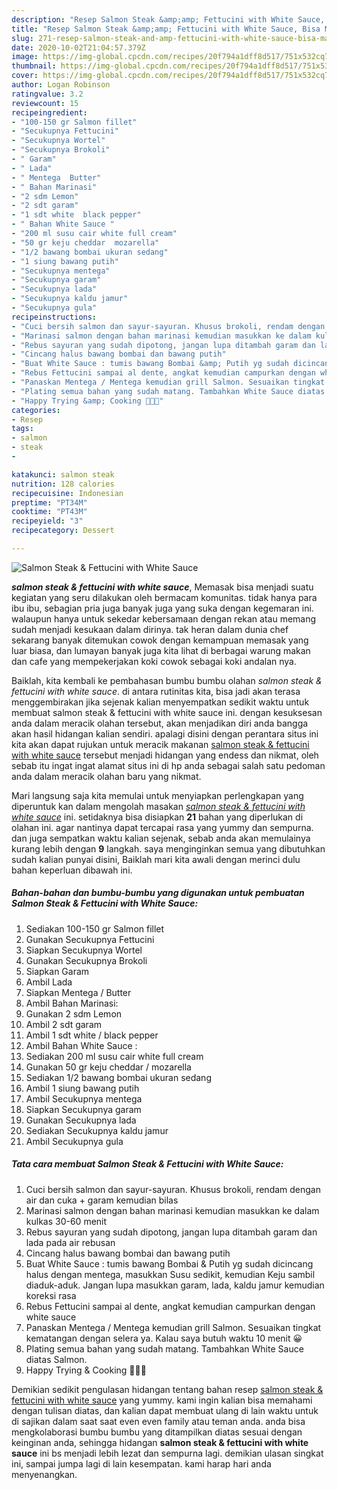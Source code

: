 ```yaml
---
description: "Resep Salmon Steak &amp;amp; Fettucini with White Sauce, Bisa Manjain Lidah"
title: "Resep Salmon Steak &amp;amp; Fettucini with White Sauce, Bisa Manjain Lidah"
slug: 271-resep-salmon-steak-and-amp-fettucini-with-white-sauce-bisa-manjain-lidah
date: 2020-10-02T21:04:57.379Z
image: https://img-global.cpcdn.com/recipes/20f794a1dff8d517/751x532cq70/salmon-steak-fettucini-with-white-sauce-foto-resep-utama.jpg
thumbnail: https://img-global.cpcdn.com/recipes/20f794a1dff8d517/751x532cq70/salmon-steak-fettucini-with-white-sauce-foto-resep-utama.jpg
cover: https://img-global.cpcdn.com/recipes/20f794a1dff8d517/751x532cq70/salmon-steak-fettucini-with-white-sauce-foto-resep-utama.jpg
author: Logan Robinson
ratingvalue: 3.2
reviewcount: 15
recipeingredient:
- "100-150 gr Salmon fillet"
- "Secukupnya Fettucini"
- "Secukupnya Wortel"
- "Secukupnya Brokoli"
- " Garam"
- " Lada"
- " Mentega  Butter"
- " Bahan Marinasi"
- "2 sdm Lemon"
- "2 sdt garam"
- "1 sdt white  black pepper"
- " Bahan White Sauce "
- "200 ml susu cair white full cream"
- "50 gr keju cheddar  mozarella"
- "1/2 bawang bombai ukuran sedang"
- "1 siung bawang putih"
- "Secukupnya mentega"
- "Secukupnya garam"
- "Secukupnya lada"
- "Secukupnya kaldu jamur"
- "Secukupnya gula"
recipeinstructions:
- "Cuci bersih salmon dan sayur-sayuran. Khusus brokoli, rendam dengan air dan cuka + garam kemudian bilas"
- "Marinasi salmon dengan bahan marinasi kemudian masukkan ke dalam kulkas 30-60 menit"
- "Rebus sayuran yang sudah dipotong, jangan lupa ditambah garam dan lada pada air rebusan"
- "Cincang halus bawang bombai dan bawang putih"
- "Buat White Sauce : tumis bawang Bombai &amp; Putih yg sudah dicincang halus dengan mentega, masukkan Susu sedikit, kemudian Keju sambil diaduk-aduk. Jangan lupa masukkan garam, lada, kaldu jamur kemudian koreksi rasa"
- "Rebus Fettucini sampai al dente, angkat kemudian campurkan dengan white sauce"
- "Panaskan Mentega / Mentega kemudian grill Salmon. Sesuaikan tingkat kematangan dengan selera ya. Kalau saya butuh waktu 10 menit 😀"
- "Plating semua bahan yang sudah matang. Tambahkan White Sauce diatas Salmon."
- "Happy Trying &amp; Cooking 👩🏻‍🍳"
categories:
- Resep
tags:
- salmon
- steak
- 

katakunci: salmon steak  
nutrition: 128 calories
recipecuisine: Indonesian
preptime: "PT34M"
cooktime: "PT43M"
recipeyield: "3"
recipecategory: Dessert

---
```



![Salmon Steak &amp; Fettucini with White Sauce](https://img-global.cpcdn.com/recipes/20f794a1dff8d517/751x532cq70/salmon-steak-fettucini-with-white-sauce-foto-resep-utama.jpg)

<b><i>salmon steak &amp; fettucini with white sauce</i></b>, Memasak bisa menjadi suatu kegiatan yang seru dilakukan oleh bermacam komunitas. tidak hanya para ibu ibu, sebagian pria juga banyak juga yang suka dengan kegemaran ini. walaupun hanya untuk sekedar kebersamaan dengan rekan atau memang sudah menjadi kesukaan dalam dirinya. tak heran dalam dunia chef sekarang banyak ditemukan cowok dengan kemampuan memasak yang luar biasa, dan lumayan banyak juga kita lihat di berbagai warung makan dan cafe yang mempekerjakan koki cowok sebagai koki andalan nya.

Baiklah, kita kembali ke pembahasan bumbu bumbu olahan <i>salmon steak &amp; fettucini with white sauce</i>. di antara rutinitas kita, bisa jadi akan terasa menggembirakan jika sejenak kalian menyempatkan sedikit waktu untuk membuat salmon steak &amp; fettucini with white sauce ini. dengan kesuksesan anda dalam meracik olahan tersebut, akan menjadikan diri anda bangga akan hasil hidangan kalian sendiri. apalagi disini dengan perantara situs ini kita akan dapat rujukan untuk meracik makanan <u>salmon steak &amp; fettucini with white sauce</u> tersebut menjadi hidangan yang endess dan nikmat, oleh sebab itu ingat ingat alamat situs ini di hp anda sebagai salah satu pedoman anda dalam meracik olahan baru yang nikmat.




Mari langsung saja kita memulai untuk menyiapkan perlengkapan yang diperuntuk kan dalam mengolah masakan <u><i>salmon steak &amp; fettucini with white sauce</i></u> ini. setidaknya bisa disiapkan <b>21</b> bahan yang diperlukan di olahan ini. agar nantinya dapat tercapai rasa yang yummy dan sempurna. dan juga sempatkan waktu kalian sejenak, sebab anda akan memulainya kurang lebih dengan <b>9</b> langkah. saya menginginkan semua yang dibutuhkan sudah kalian punyai disini, Baiklah mari kita awali dengan merinci dulu bahan keperluan dibawah ini.

<!--inarticleads1-->

##### Bahan-bahan dan bumbu-bumbu yang digunakan untuk pembuatan Salmon Steak &amp; Fettucini with White Sauce:

1. Sediakan 100-150 gr Salmon fillet
1. Gunakan Secukupnya Fettucini
1. Siapkan Secukupnya Wortel
1. Gunakan Secukupnya Brokoli
1. Siapkan  Garam
1. Ambil  Lada
1. Siapkan  Mentega / Butter
1. Ambil  Bahan Marinasi:
1. Gunakan 2 sdm Lemon
1. Ambil 2 sdt garam
1. Ambil 1 sdt white / black pepper
1. Ambil  Bahan White Sauce :
1. Sediakan 200 ml susu cair white full cream
1. Gunakan 50 gr keju cheddar / mozarella
1. Sediakan 1/2 bawang bombai ukuran sedang
1. Ambil 1 siung bawang putih
1. Ambil Secukupnya mentega
1. Siapkan Secukupnya garam
1. Gunakan Secukupnya lada
1. Sediakan Secukupnya kaldu jamur
1. Ambil Secukupnya gula




<!--inarticleads2-->

##### Tata cara membuat Salmon Steak &amp; Fettucini with White Sauce:

1. Cuci bersih salmon dan sayur-sayuran. Khusus brokoli, rendam dengan air dan cuka + garam kemudian bilas
1. Marinasi salmon dengan bahan marinasi kemudian masukkan ke dalam kulkas 30-60 menit
1. Rebus sayuran yang sudah dipotong, jangan lupa ditambah garam dan lada pada air rebusan
1. Cincang halus bawang bombai dan bawang putih
1. Buat White Sauce : tumis bawang Bombai &amp; Putih yg sudah dicincang halus dengan mentega, masukkan Susu sedikit, kemudian Keju sambil diaduk-aduk. Jangan lupa masukkan garam, lada, kaldu jamur kemudian koreksi rasa
1. Rebus Fettucini sampai al dente, angkat kemudian campurkan dengan white sauce
1. Panaskan Mentega / Mentega kemudian grill Salmon. Sesuaikan tingkat kematangan dengan selera ya. Kalau saya butuh waktu 10 menit 😀
1. Plating semua bahan yang sudah matang. Tambahkan White Sauce diatas Salmon.
1. Happy Trying &amp; Cooking 👩🏻‍🍳




Demikian sedikit pengulasan hidangan tentang bahan resep <u>salmon steak &amp; fettucini with white sauce</u> yang yummy. kami ingin kalian bisa memahami dengan tulisan diatas, dan kalian dapat membuat ulang di lain waktu untuk di sajikan dalam saat saat even even family atau teman anda. anda bisa mengkolaborasi bumbu bumbu yang ditampilkan diatas sesuai dengan keinginan anda, sehingga hidangan <b>salmon steak &amp; fettucini with white sauce</b> ini bs menjadi lebih lezat dan sempurna lagi. demikian ulasan singkat ini, sampai jumpa lagi di lain kesempatan. kami harap hari anda menyenangkan.
